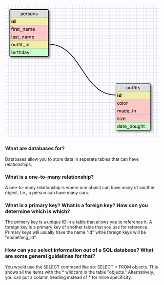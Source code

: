 ![Outfit schema](outfit_schema.png)

### What are databases for?

Databases allow you to store data in seperate tables that can have relationships.

### What is a one-to-many relationship?

A one-to-many relationship is where one object can have many of another object. I.e., a person can have many cars.

### What is a primary key? What is a foreign key? How can you determine which is which?

The primary key is a unique ID in a table that allows you to reference it. A foreign key is a primary key of another table that you use for reference. Primary keys will usually have the name "id" while foreign keys will be "something_id".

### How can you select information out of a SQL database? What are some general guidelines for that?

You would use the SELECT command like so: SELECT * FROM objects. This shows all the items with the * wildcard in the table "objects." Alternatively, you can put a column heading instead of * for more specificity. 

